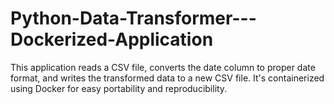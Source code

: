 # Python-Data-Transformer---Dockerized-Application
This application reads a CSV file, converts the date column to proper date format, and writes the transformed data to a new CSV file. It's containerized using Docker for easy portability and reproducibility.
